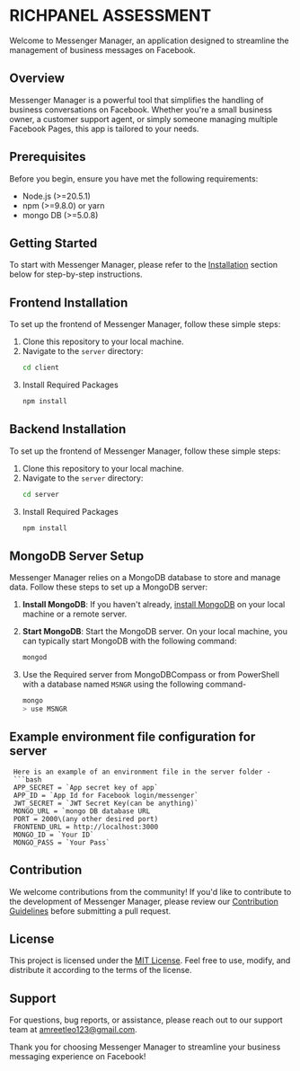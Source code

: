 # RICHPANEL ASSESSMENT

Welcome to Messenger Manager, an application designed to streamline the management of business messages on Facebook.

## Overview

Messenger Manager is a powerful tool that simplifies the handling of business conversations on Facebook. Whether you're a small business owner, a customer support agent, or simply someone managing multiple Facebook Pages, this app is tailored to your needs.

## Prerequisites

Before you begin, ensure you have met the following requirements:
- Node.js (>=20.5.1)
- npm (>=9.8.0) or yarn
- mongo DB (>=5.0.8)

## Getting Started

To start with Messenger Manager, please refer to the [Installation](#installation) section below for step-by-step instructions.

## Frontend Installation

To set up the frontend of Messenger Manager, follow these simple steps:
1. Clone this repository to your local machine.
2. Navigate to the `server` directory:
     ```bash
     cd client
 3. Install Required Packages
    ```bash
    npm install
    
## Backend Installation

To set up the frontend of Messenger Manager, follow these simple steps:
1. Clone this repository to your local machine.
2. Navigate to the `server` directory:
     ```bash
     cd server
 3. Install Required Packages
    ```bash
    npm install

## MongoDB Server Setup

Messenger Manager relies on a MongoDB database to store and manage data. Follow these steps to set up a MongoDB server:

1. **Install MongoDB**: If you haven't already, [install MongoDB](https://docs.mongodb.com/manual/installation/) on your local machine or a remote server.

2. **Start MongoDB**: Start the MongoDB server. On your local machine, you can typically start MongoDB with the following command:

   ```bash
   mongod
3. Use the Required server from MongoDBCompass or from PowerShell with a database named `MSNGR` using the following command-
   ```bash
   mongo
   > use MSNGR

## Example environment file configuration for server
     Here is an example of an environment file in the server folder - 
     ```bash
     APP_SECRET = `App secret key of app`
     APP_ID = `App Id for Facebook login/messenger`
     JWT_SECRET = `JWT Secret Key(can be anything)`
     MONGO_URL = `mongo DB database URL
     PORT = 2000\(any other desired port)
     FRONTEND_URL = http://localhost:3000
     MONGO_ID = `Your ID`
     MONGO_PASS = `Your Pass`
## Contribution

We welcome contributions from the community! If you'd like to contribute to the development of Messenger Manager, please review our [Contribution Guidelines](CONTRIBUTING.md) before submitting a pull request.

## License

This project is licensed under the [MIT License](LICENSE.md). Feel free to use, modify, and distribute it according to the terms of the license.

## Support

For questions, bug reports, or assistance, please reach out to our support team at [amreetleo123@gmail.com](mailto:amreetleo123@gmail.com).

Thank you for choosing Messenger Manager to streamline your business messaging experience on Facebook!
